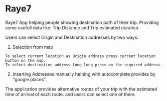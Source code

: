 # Raye7

Raye7 App helping people showing destination path of their trip. Providing some usefull data like: Trip Distance and Trip estimated duration.

Users can select Origin and Destination addresses by two ways: 
  1) Selection from map

    To select current location as Origin address press current location button on the map.
    To select destination address long long press on the required address.

  2) Inserting Addresses manually helping with autocomplete provides by "google places".

The application provides alternative routes of your trip with the estimated time of arrival of each route. and users can select one of them.
